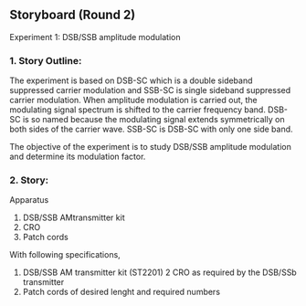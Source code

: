 ## Storyboard (Round 2)

Experiment 1: DSB/SSB amplitude modulation

### 1. Story Outline:

The experiment is based on DSB-SC which is a double sideband suppressed carrier modulation and SSB-SC is single sideband suppressed carrier modulation.
When amplitude modulation is carried out, the modulating signal spectrum is shifted to the carrier frequency band. DSB-SC is so named because the modulating signal extends symmetrically on both sides of the carrier wave. SSB-SC is DSB-SC with only one side band.

The objective of the experiment is to study DSB/SSB amplitude modulation and determine its modulation factor.
### 2. Story:


Apparatus
1.	DSB/SSB	AMtransmitter kit
2.	CRO
3.	Patch cords 

With following specifications,

1.	DSB/SSB	AM transmitter kit	(ST2201)
2   CRO as required by the DSB/SSb transmitter
3.	Patch cords of desired lenght and required numbers







